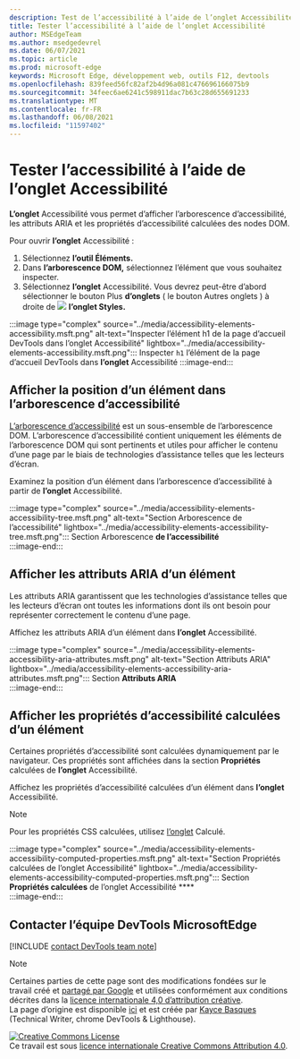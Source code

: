```yaml
---
description: Test de l’accessibilité à l’aide de l’onglet Accessibilité.
title: Tester l’accessibilité à l’aide de l’onglet Accessibilité
author: MSEdgeTeam
ms.author: msedgedevrel
ms.date: 06/07/2021
ms.topic: article
ms.prod: microsoft-edge
keywords: Microsoft Edge, développement web, outils F12, devtools
ms.openlocfilehash: 839feed56fc82af2b4d96a081c476696166075b9
ms.sourcegitcommit: 34feec6ae6241c598911dac7b63c28d655691233
ms.translationtype: MT
ms.contentlocale: fr-FR
ms.lasthandoff: 06/08/2021
ms.locfileid: "11597402"
---
```

<!-- this article was created on 05/11/2021 by moving a section out from the "Accessibility reference" article (reference.md) -->
<!-- Copyright Kayce Basques 

   Licensed under the Apache License, Version 2.0 (the "License");
   you may not use this file except in compliance with the License.
   You may obtain a copy of the License at

       https://www.apache.org/licenses/LICENSE-2.0

   Unless required by applicable law or agreed to in writing, software
   distributed under the License is distributed on an "AS IS" BASIS,
   WITHOUT WARRANTIES OR CONDITIONS OF ANY KIND, either express or implied.
   See the License for the specific language governing permissions and
   limitations under the License.  -->  
# <a name="test-accessibility-using-the-accessibility-tab"></a>Tester l’accessibilité à l’aide de l’onglet Accessibilité

**L’onglet** Accessibilité vous permet d’afficher l’arborescence d’accessibilité, les attributs ARIA et les propriétés d’accessibilité calculées des nodes DOM.  

Pour ouvrir **l’onglet** Accessibilité :

1.  Sélectionnez **l’outil Éléments.**  
1.  Dans **l’arborescence DOM,** sélectionnez l’élément que vous souhaitez inspecter.  
1.  Sélectionnez **l’onglet** Accessibilité.  Vous devrez peut-être d’abord sélectionner le bouton Plus **d’onglets** \( le bouton Autres onglets \) à droite de ![ ](../media/more-tabs-icon.msft.png) **l’onglet Styles.**

:::image type="complex" source="../media/accessibility-elements-accessibility.msft.png" alt-text="Inspecter l’élément h1 de la page d’accueil DevTools dans l’onglet Accessibilité" lightbox="../media/accessibility-elements-accessibility.msft.png":::
   Inspecter `h1` l’élément de la page d’accueil DevTools dans **l’onglet** Accessibilité
:::image-end:::  


## <a name="view-the-position-of-an-element-in-the-accessibility-tree"></a>Afficher la position d’un élément dans l’arborescence d’accessibilité

[L’arborescence d’accessibilité][MDNAccessibilityTree] est un sous-ensemble de l’arborescence DOM.  L’arborescence d’accessibilité contient uniquement les éléments de l’arborescence DOM qui sont pertinents et utiles pour afficher le contenu d’une page par le biais de technologies d’assistance telles que les lecteurs d’écran.

Examinez la position d’un élément dans l’arborescence d’accessibilité à partir de **l’onglet** Accessibilité.  

:::image type="complex" source="../media/accessibility-elements-accessibility-tree.msft.png" alt-text="Section Arborescence de l’accessibilité" lightbox="../media/accessibility-elements-accessibility-tree.msft.png":::
   Section Arborescence **de l’accessibilité**  
:::image-end:::  


## <a name="view-the-aria-attributes-of-an-element"></a>Afficher les attributs ARIA d’un élément  

Les attributs ARIA garantissent que les technologies d’assistance telles que les lecteurs d’écran ont toutes les informations dont ils ont besoin pour représenter correctement le contenu d’une page.  

Affichez les attributs ARIA d’un élément dans **l’onglet** Accessibilité.

:::image type="complex" source="../media/accessibility-elements-accessibility-aria-attributes.msft.png" alt-text="Section Attributs ARIA" lightbox="../media/accessibility-elements-accessibility-aria-attributes.msft.png":::
   Section **Attributs ARIA**  
:::image-end:::  


## <a name="view-the-computed-accessibility-properties-of-an-element"></a>Afficher les propriétés d’accessibilité calculées d’un élément  


Certaines propriétés d’accessibilité sont calculées dynamiquement par le navigateur.  Ces propriétés sont affichées dans la section **Propriétés** calculées de **l’onglet** Accessibilité.  

Affichez les propriétés d’accessibilité calculées d’un élément dans **l’onglet** Accessibilité.

> [!NOTE]
> Pour les propriétés CSS calculées, utilisez [l’onglet][DevtoolsCssReferenceViewActuallyAppliedElements] Calculé.

:::image type="complex" source="../media/accessibility-elements-accessibility-computed-properties.msft.png" alt-text="Section Propriétés calculées de l’onglet Accessibilité" lightbox="../media/accessibility-elements-accessibility-computed-properties.msft.png":::
   Section **Propriétés calculées** de l’onglet Accessibilité ****  
:::image-end:::  


## <a name="getting-in-touch-with-the-microsoft-edge-devtools-team"></a>Contacter l’équipe DevTools MicrosoftEdge  

[!INCLUDE [contact DevTools team note](../includes/contact-devtools-team-note.md)]  


> [!NOTE]
> Certaines parties de cette page sont des modifications fondées sur le travail créé et [partagé par Google][GoogleSitePolicies] et utilisées conformément aux conditions décrites dans la [licence internationale 4,0 d’attribution créative][CCA4IL].  
> La page d’origine est disponible [ici](https://developers.google.com/web/tools/chrome-devtools/accessibility/reference) et est créée par [Kayce Basques][KayceBasques] \(Technical Writer, chrome DevTools \& Lighthouse\).  

[![Creative Commons License][CCby4Image]][CCA4IL]  
Ce travail est sous [licence internationale Creative Commons Attribution 4.0][CCA4IL].  


<!-- links -->
[DevtoolsCssReferenceViewActuallyAppliedElements]: ../css/reference.md#view-only-the-css-that-is-actually-applied-to-an-element "Afficher uniquement le CSS réellement appliqué à un élément - CSS Reference | Documents Microsoft"  
[MDNAccessibilityTree]: https://developer.mozilla.org/docs/Glossary/AOM "Arborescence d’accessibilité (AOM) | MDN"  
[GoogleSitePolicies]: https://developers.google.com/terms/site-policies  
[CCA4IL]: https://creativecommons.org/licenses/by/4.0  
[KayceBasques]: https://developers.google.com/web/resources/contributors/kaycebasques  
[CCby4Image]: https://i.creativecommons.org/l/by/4.0/88x31.png  
